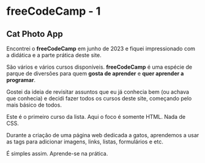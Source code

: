 # freeCodeCamp - 1

## Cat Photo App

Encontrei o **freeCodeCamp** em junho de 2023 e fiquei impressionado com a didática e a parte prática deste site.

São vários e vários cursos disponíveis. **freeCodeCamp** é uma espécie de parque de diversões para quem **gosta de aprender** e **quer aprender a programar**.

Gostei da ideia de revisitar assuntos que eu já conhecia bem (ou achava que conhecia) e decidi fazer todos os cursos deste site, começando pelo mais básico de todos.

Este é o primeiro curso da lista. Aqui o foco é somente HTML. Nada de CSS.  

Durante a criação de uma página web dedicada a gatos, aprendemos a usar as tags para adicionar imagens, links, listas, formulários e etc.

É simples assim. Aprende-se na prática.

